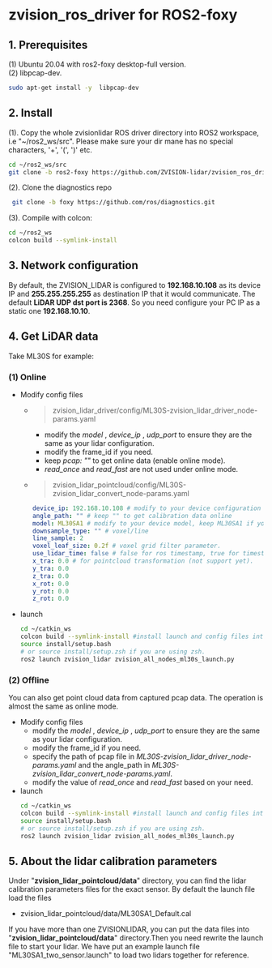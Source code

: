 # zvision_ros_driver for ROS2-foxy  
## 1. Prerequisites
(1) Ubuntu 20.04  with ros2-foxy desktop-full version.   
(2) libpcap-dev.  
```bash
sudo apt-get install -y  libpcap-dev
```

##  2. Install
(1). Copy the whole zvisionlidar ROS driver directory into ROS2 workspace, i.e "~/ros2_ws/src". Please make sure your dir mane has no special characters, '+', '(', ')' etc. 
```bash
cd ~/ros2_ws/src
git clone -b ros2-foxy https://github.com/ZVISION-lidar/zvision_ros_driver
``` 
(2). Clone the diagnostics repo
```bash
 git clone -b foxy https://github.com/ros/diagnostics.git 
 ```
(3). Compile with colcon:
```bash
cd ~/ros2_ws
colcon build --symlink-install 
```
## 3. Network configuration
By default, the ZVISION_LIDAR is configured to **192.168.10.108** as its device IP and **255.255.255.255** as destination IP that it would communicate. The default **LiDAR UDP dst port is 2368**.
So you need configure your PC IP as a static one **192.168.10.10**.

## 4. Get LiDAR data
Take ML30S for example:
### (1) Online 
* Modify config files  
    * >zvision_lidar_driver/config/ML30S-zvision_lidar_driver_node-params.yaml  
    
        * modify the *model* , *device_ip* , *udp_port* to ensure they are the same as your lidar configuration.  
        * modify the frame_id if you need.
        * keep *pcap: ""*  to get online data (enable online mode).
        * *read_once* and *read_fast* are not used under online mode. 

    * >zvision_lidar_pointcloud/config/ML30S-zvision_lidar_convert_node-params.yaml
        ```yaml
        device_ip: 192.168.10.108 # modify to your device configuration
        angle_path: "" # keep "" to get calibration data online
        model: ML30SA1 # modify to your device model, keep ML30SA1 if you are using ML30S serise.
        downsample_type: "" # voxel/line
        line_sample: 2 
        voxel_leaf_size: 0.2f # voxel grid filter parameter.
        use_lidar_time: false # false for ros timestamp, true for timestamp from udp packages.
        x_tra: 0.0 # for pointcloud transformation (not support yet).
        y_tra: 0.0
        z_tra: 0.0
        x_rot: 0.0
        y_rot: 0.0
        z_rot: 0.0
        ```

* launch   
    ```bash
    cd ~/catkin_ws
    colcon build --symlink-install #install launch and config files into share.
    source install/setup.bash   
    # or source install/setup.zsh if you are using zsh.
    ros2 launch zvision_lidar zvision_all_nodes_ml30s_launch.py
    ```
### (2) Offline

You can also get point cloud data from captured pcap data. 
The operation is almost the same as online mode.
* Modify config files  
    * modify the *model* , *device_ip* , *udp_port* to ensure they are the same as your lidar configuration.  
    * modify the frame_id if you need.
    * specify the path of pcap file in *ML30S-zvision_lidar_driver_node-params.yaml* and the angle_path in *ML30S-zvision_lidar_convert_node-params.yaml*.
    * modify the value of *read_once* and *read_fast* based on your need.
* launch   
    ```bash
    cd ~/catkin_ws
    colcon build --symlink-install #install launch and config files into share.
    source install/setup.bash   
    # or source install/setup.zsh if you are using zsh.
    ros2 launch zvision_lidar zvision_all_nodes_ml30s_launch.py
    ```

## 5. About the lidar calibration parameters
Under "**zvision_lidar_pointcloud/data**" directory, you can find the lidar calibration parameters files for the exact sensor. By default the launch file load the files
- zvision_lidar_pointcloud/data/ML30SA1_Default.cal


If you have more than one ZVISIONLIDAR, you can put the data files into "**zvision_lidar_pointcloud/data**" directory.Then you need rewrite the launch file to start your lidar. We have put an example launch file "ML30SA1_two_sensor.launch" to load two lidars together for reference.










